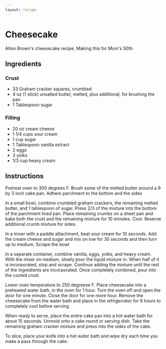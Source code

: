 ```yaml
---
layout: recipe
---
```


# Cheesecake
Alton Brown's cheesecake recipe. Making this for Mom's 50th

## Ingredients
### Crust
- 33 Graham cracker squares, crumbled
- 4 oz (1 stick) unsalted butter, melted, plus additional, for brushing the pan
- 1 Tablespoon sugar
### Filling
- 20 oz cream cheese
- 1 1/4 cups sour cream
- 1 cup sugar
- 1 Tablespoon vanilla extract
- 2 eggs
- 3 yolks
- 1/3 cup heavy cream

## Instructions
Preheat oven to 300 degrees F. Brush some of the melted butter around a 9 by 3 inch cake pan. Adhere parchment to the bottom and the sides

In a small bowl, combine crumbled graham crackers, the remaining melted butter, and 1 tablespoon of sugar. Press 2/3 of the mixture into the bottom of the parchment lined pan. Place remaining crumbs on a sheet pan and bake both the crust and the remaining mixture for 10 minutes. Cool. Reserve additional crumb mixture for sides.

In a mixer with a paddle attachment, beat sour cream for 10 seconds. Add the cream cheese and sugar and mix on low for 30 seconds and then turn up to medium. Scrape the bowl

In a separate container, combine vanilla, eggs, yolks, and heavy cream. With the mixer on medium, slowly pour the liquid mixture in. When half of it is incorporated, stop and scrape. Continue adding the mixture until the rest of the ingredients are incorporated. Once completely combined, pour into the cooled crust.

Lower oven temperature to 250 degreese F. Place cheesecake into a preheated water bath, in the oven for 1 hour. Turn the oven off and open the door for one minute. Close the door for one more hour. Remove the cheesecake from the water bath and place in the refrigerrator for 6 hours to completely cool before serving

When ready to serve, place the entire cake pan into a hot water bath for about 15 seconds. Unmold onto a cake round or serving dish. Take the remaining graham cracker mixture and press into the sides of the cake.

To slice, place your knife into a hot water bath and wipe dry each time you make a pass through the cake. 
